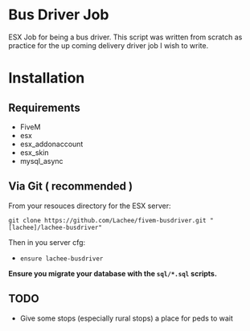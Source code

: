 # Bus Driver Job
ESX Job for being a bus driver.
This script was written from scratch as practice for the up coming delivery driver job I wish to write.


# Installation
## Requirements
- FiveM
- esx
- esx_addonaccount
- esx_skin
- mysql_async

## Via Git ( recommended )
From your resouces directory for the ESX server:
```
git clone https://github.com/Lachee/fivem-busdriver.git "[lachee]/lachee-busdriver"
```

Then in you server cfg:
- `ensure lachee-busdriver`

**Ensure you migrate your database with the `sql/*.sql` scripts.**

## TODO

- Give some stops (especially rural stops) a place for peds to wait